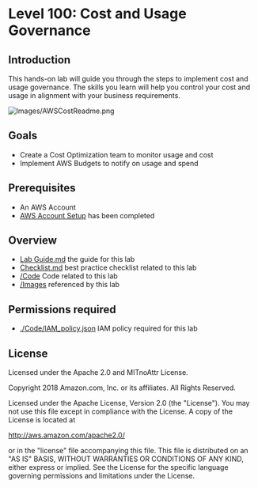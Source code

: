 # Level 100: Cost and Usage Governance

## Introduction
 This hands-on lab will guide you through the steps to implement cost and usage governance. The skills you learn will help you control your cost and usage in alignment with your business requirements.
 
![Images/AWSCostReadme.png](Images/AWSCostReadme.png)

## Goals
- Create a Cost Optimization team to monitor usage and cost
- Implement AWS Budgets to notify on usage and spend


## Prerequisites
- An AWS Account
- [AWS Account Setup](../100_1_AWS_Account_Setup/) has been completed


## Overview
- [Lab Guide.md](Lab%20Guide.md) the guide for this lab
- [Checklist.md](Checklist.md) best practice checklist related to this lab
- [/Code](Code/) Code related to this lab
- [/Images](Images/) referenced by this lab


## Permissions required
- [./Code/IAM_policy.json](./Code/IAM_policy.json) IAM policy required for this lab
 


## License

Licensed under the Apache 2.0 and MITnoAttr License.

Copyright 2018 Amazon.com, Inc. or its affiliates. All Rights Reserved.

Licensed under the Apache License, Version 2.0 (the "License"). You may not use this file except in compliance with the License. A copy of the License is located at

http://aws.amazon.com/apache2.0/

or in the "license" file accompanying this file. This file is distributed on an "AS IS" BASIS, WITHOUT WARRANTIES OR CONDITIONS OF ANY KIND, either express or implied. See the License for the specific language governing permissions and limitations under the License.
